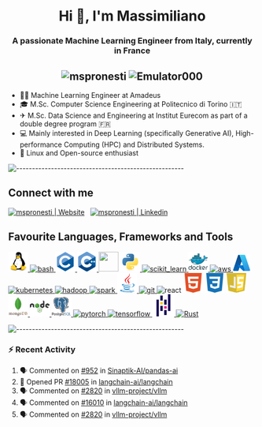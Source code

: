 
<h1 align="center">Hi 👋, I'm Massimiliano </h1>
<h3 align="center">A passionate Machine Learning Engineer from Italy, currently in France </h3>

<h2 align="center">
  <img src="https://komarev.com/ghpvc/?username=mspronesti&style=square" alt="mspronesti" />
  <img src="https://img.shields.io/github/followers/mspronesti.svg?style=social&label=Follow" alt="Emulator000" />
</h2>

<!-- <img src='https://github.com/demartini/demartini/blob/master/code.gif' /> -->

- 🧑‍💼 Machine Learning Engineer at Amadeus
- 🎓 M.Sc. Computer Science Engineering at Politecnico di Torino :it:
- ✈  M.Sc. Data Science and Engineering at Institut Eurecom as part of a double degree program :fr:
- 💻  Mainly interested in Deep Learning (specifically Generative AI), High-performance Computing (HPC) and Distributed Systems.
- :penguin: Linux and Open-source enthusiast


![-----------------------------------------------------](https://raw.githubusercontent.com/andreasbm/readme/master/assets/lines/aqua.png)

## Connect with me

[<img height="35" width="35" src="https://raw.githubusercontent.com/mspronesti/mspronesti/master/icons/website.svg" alt="mspronesti | Website" />][website] &nbsp;
[<img height="35" width="35" src="https://raw.githubusercontent.com/mspronesti/mspronesti/master/icons/linkedin.svg" alt="mspronesti | Linkedin" />][linkedin] &nbsp;

## Favourite Languages, Frameworks and Tools 

<p align="left"> 
    
  <a href="https://www.linux.org/" target="_blank"> 
    <img src="https://raw.githubusercontent.com/devicons/devicon/master/icons/linux/linux-original.svg" alt="linux" width="40" height="40"/> 
  </a> 
  
  <a href="https://www.gnu.org/software/bash/" target="_blank"> 
    <img src="https://www.vectorlogo.zone/logos/gnu_bash/gnu_bash-icon.svg" alt="bash" width="40" height="40"/> 
  </a> 
  
  <a href="https://www.cprogramming.com/" target="_blank"> 
    <img src="https://raw.githubusercontent.com/devicons/devicon/master/icons/c/c-original.svg" alt="c" width="40" height="40"/>   </a> 
  
  <a href="https://www.w3schools.com/cpp/" target="_blank"> 
    <img src="https://raw.githubusercontent.com/devicons/devicon/master/icons/cplusplus/cplusplus-original.svg" alt="cplusplus" width="40" height="40"/> 
  </a> 
  
  <a>
    <img src="https://thewizardsgame.com/wp-content/uploads/2018/04/Nvidia_logo.png" height="40" width="40"/>
  </a>
  
  <a href="https://www.python.org" target="_blank"> 
    <img src="https://raw.githubusercontent.com/devicons/devicon/master/icons/python/python-original.svg" alt="python" width="40" height="40"/> 
  </a> 
  
  <a href="https://scikit-learn.org/" target="_blank"> 
    <img src="https://upload.wikimedia.org/wikipedia/commons/0/05/Scikit_learn_logo_small.svg" alt="scikit_learn" width="40" height="40"/> 
  </a> 
  
  <a href="https://www.docker.com/" target="_blank"> 
    <img src="https://raw.githubusercontent.com/devicons/devicon/master/icons/docker/docker-original-wordmark.svg" alt="docker" width="40" height="40"/> 
  </a> 

  <a href="https://aws.amazon.com/" target="_blank"> 
    <img src="https://upload.wikimedia.org/wikipedia/commons/9/93/Amazon_Web_Services_Logo.svg" alt="aws" width="40" height="40"/> 
  </a> 

  <a href="https://azure.microsoft.com/" target="_blank"> 
    <img src="https://raw.githubusercontent.com/devicons/devicon/master/icons/azure/azure-original.svg" alt="azure" width="35" height="35"/> 
  </a> 
  
  <a href="https://kubernetes.io/" target="_blank">
    <img height="35" width="35" alt="kubernetes" src="https://upload.wikimedia.org/wikipedia/commons/3/39/Kubernetes_logo_without_workmark.svg" />
   </a>  

 <a href="https://hadoop.apache.org/" target="_blank"> 
    <img src="https://github.com/rahul-jha98/README_icons/blob/main/language_and_tools/square/hadoop/hadoop.svg" alt="hadoop" width="40" height="40"/> 
  </a> 
  
 <a href="https://spark.apache.org/" target="_blank"> 
    <img src="https://upload.wikimedia.org/wikipedia/commons/f/f3/Apache_Spark_logo.svg" alt="spark" width="40" height="40"/> 
  </a> 

  <a href="https://www.java.com" target="_blank"> 
    <img src="https://raw.githubusercontent.com/devicons/devicon/master/icons/java/java-original.svg" alt="java" width="40" height="40"/> 
  </a> 

  <a href="https://git-scm.com/" target="_blank"> 
    <img src="https://www.vectorlogo.zone/logos/git-scm/git-scm-icon.svg" alt="git" width="40" height="40"/> 
  </a> 
  <a>
    <img src="https://upload.wikimedia.org/wikipedia/commons/a/a7/React-icon.svg" alt="react" width="60" height="40"/>
  </a>
  <a>
    <img src="icons/html5.svg" height="40" width="40" alt="HTML" width="40px" height="40" />
 </a>
  
  <a>
     <img height="40" width="40" alt="CSS" width="26px" src="icons/css3.svg" />
 </a>
 
 <a>
   <img height="40" width="40" alt="JavaScript" width="26px" src="icons/js.svg" />
 </a>
  
   <a href="https://www.mongodb.com/" target="_blank">
     <img src="https://raw.githubusercontent.com/devicons/devicon/master/icons/mongodb/mongodb-original-wordmark.svg" alt="mongodb" width="40" height="40"/> 
  </a> 
  
 <a href="https://nodejs.org" target="_blank"> 
   <img src="https://raw.githubusercontent.com/devicons/devicon/master/icons/nodejs/nodejs-original-wordmark.svg" alt="nodejs" width="40" height="40"/>
 </a> 
  
 <a href="https://www.postgresql.org" target="_blank"> 
   <img src="https://raw.githubusercontent.com/devicons/devicon/master/icons/postgresql/postgresql-original-wordmark.svg" alt="postgresql" width="40" height="40"/> 
  </a> 
  
  
  <a href="https://pytorch.org/" target="_blank"> 
    <img src="https://www.vectorlogo.zone/logos/pytorch/pytorch-icon.svg" alt="pytorch" width="40" height="40"/> 
  </a> 
  
  <a href="https://www.tensorflow.org" target="_blank"> 
    <img src="https://www.vectorlogo.zone/logos/tensorflow/tensorflow-icon.svg" alt="tensorflow" width="40" height="40"/> 
  </a> 
  
  <a href="https://pandas.pydata.org/" target="_blank"> 
    <img src="https://raw.githubusercontent.com/devicons/devicon/master/icons/pandas/pandas-original.svg" alt="pandas" width="45" height="45"/> 
  </a> 
  
  <a href="https://www.rust-lang.org/" target="_blank">
    <img height="40" width="40" alt="Rust" src="https://upload.wikimedia.org/wikipedia/commons/thumb/d/d5/Rust_programming_language_black_logo.svg/1024px-Rust_programming_language_black_logo.svg.png" />
  </a> 

</p>

![-----------------------------------------------------](https://raw.githubusercontent.com/andreasbm/readme/master/assets/lines/aqua.png)


### :zap: Recent Activity

<!--START_SECTION:activity-->
1. 🗣 Commented on [#952](https://github.com/Sinaptik-AI/pandas-ai/issues/952#issuecomment-1961008427) in [Sinaptik-AI/pandas-ai](https://github.com/Sinaptik-AI/pandas-ai)
2. 💪 Opened PR [#18005](https://github.com/langchain-ai/langchain/pull/18005) in [langchain-ai/langchain](https://github.com/langchain-ai/langchain)
3. 🗣 Commented on [#2820](https://github.com/vllm-project/vllm/pull/2820#issuecomment-1954876391) in [vllm-project/vllm](https://github.com/vllm-project/vllm)
4. 🗣 Commented on [#16010](https://github.com/langchain-ai/langchain/pull/16010#issuecomment-1952356748) in [langchain-ai/langchain](https://github.com/langchain-ai/langchain)
5. 🗣 Commented on [#2820](https://github.com/vllm-project/vllm/pull/2820#issuecomment-1949463217) in [vllm-project/vllm](https://github.com/vllm-project/vllm)
<!--END_SECTION:activity-->


[website]: https://mspronesti.github.io
[instagram]: https://instagram.com/__mpronesti
[linkedin]: https://www.linkedin.com/in/massimiliano-pronesti/

